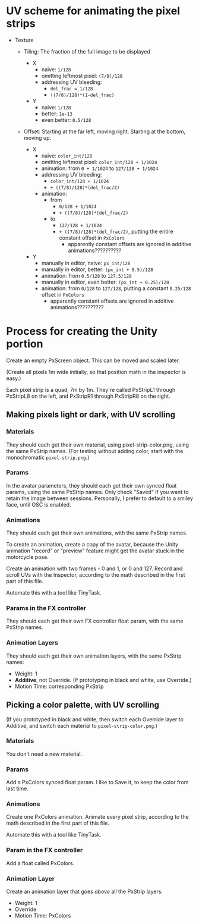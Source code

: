 # UV scheme for animating the pixel strips

- Texture
    - Tiling: The fraction of the full image to be displayed
        - X
            - naive: `1/128`
            - omitting leftmost pixel: `(7/8)/128`
            - addressing UV bleeding: 
                - `del_frac = 1/128`
                - `((7/8)/128)*(1-del_frac)`
        - Y
            - naive: `1/128`
            - better: `1e-13`
            - even better: `0.5/128`

    - Offset: Starting at the far left, moving right. Starting at the bottom, moving up.
        - X
            - naive: `color_int/128`
            - omitting leftmost pixel: `color_int/128 + 1/1024`
            - animation: from `0 + 1/1024` to `127/128 + 1/1024`
            - addressing UV bleeding: 
                - `color_int/128 + 1/1024`
                - `+ ((7/8)/128)*(del_frac/2)`
            - animation:
                - from
                    - `0/128 + 1/1024`
                    - `+ ((7/8)/128)*(del_frac/2)`
                - to
                    - `127/128 + 1/1024`
                    - `+ ((7/8)/128)*(del_frac/2)`, putting the entire constant offset in `PxColors`
                      - apparently constant offsets are ignored in additive animations??????????
        - Y
            - manually in editor, naive: `px_int/128`
            - manually in editor, better: `(px_int + 0.5)/128`
            - animation: from `0.5/128` to `127.5/128`
            - manually in editor, even better: `(px_int + 0.25)/128`
            - animation: from `0/128` to `127/128`, putting a constant `0.25/128` offset in `PxColors`
                - apparently constant offsets are ignored in additive animations??????????








# Process for creating the Unity portion

Create an empty PxScreen object. This can be moved and scaled later.

(Create all pixels 1m wide initially, so that position math in the inspector is easy.)

Each pixel strip is a quad, 7m by 1m. They're called PxStripL1 through PxStripL8 on the left, and PxStripR1 through PxStripR8 on the right.


## Making pixels light or dark, with UV scrolling


### Materials

They should each get their own material, using pixel-strip-color.png, using the same PxStrip names. (For testing without adding color, start with the monochromatic `pixel-strip.png`.)


### Params

In the avatar parameters, they should each get their own synced float params, using the same PxStrip names. Only check "Saved" if you want to retain the image between sessions. Personally, I prefer to default to a smiley face, until OSC is enabled.


### Animations

They should each get their own animations, with the same PxStrip names.

To create an animation, create a copy of the avatar, because the Unity animation "record" or "preview" feature might get the avatar stuck in the motorcycle pose.

Create an animation with two frames - 0 and 1, or 0 and 127. Record and scroll UVs with the Inspector, according to the math described in the first part of this file.

Automate this with a tool like TinyTask.


### Params in the FX controller

They should each get their own FX controller float param, with the same PxStrip names.


### Animation Layers

They should each get their own animation layers, with the same PxStrip names:
- Weight: 1
- **Additive**, not Override. (If prototyping in black and white, use Override.)
- Motion Time: corresponding PxStrip


## Picking a color palette, with UV scrolling

(If you prototyped in black and white, then switch each Override layer to Additive, and switch each material to `pixel-strip-color.png`.)


### Materials

You don't need a new material.

### Params

Add a PxColors synced float param. I like to Save it, to keep the color from last time.

### Animations

Create one PxColors animation. Animate every pixel strip, according to the math described in the first part of this file.

Automate this with a tool like TinyTask.

### Param in the FX controller

Add a float called PxColors.

### Animation Layer

Create an animation layer that goes *above* all the PxStrip layers:
- Weight: 1
- Override
- Motion Time: PxColors